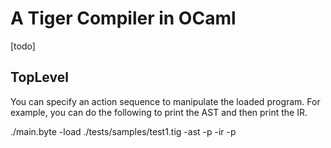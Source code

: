 A Tiger Compiler in OCaml
=========================

[todo]


TopLevel
--------

You can specify an action sequence to manipulate the loaded
program. For example, you can do the following to print the AST and
then print the IR.

./main.byte -load ./tests/samples/test1.tig -ast -p -ir -p

